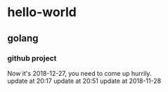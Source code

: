 # hello-world
## golang
### github project



Now it's 2018-12-27, you need to come up hurrily.  <br>
update at 20:17
update at 20:51
update at 2018-11-28

